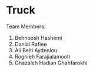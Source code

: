 # Truck

Team Members:

1. Behnoosh Hashemi
2. Danial Rafiee
3. Ali Beiti Aydenlou
4. Roghieh Farajialamooti
5. Ghazaleh Hadian Ghahfarokhi
